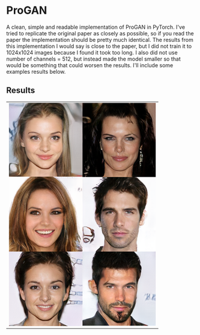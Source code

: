 # ProGAN
A clean, simple and readable implementation of ProGAN in PyTorch. I've tried to replicate the original paper as closely as possible, so if you read the paper the implementation should be pretty much identical. The results from this implementation I would say is close to the paper, but I did not train it to 1024x1024 images because I found it took too long. I also did not use number of channels = 512, but instead made the model smaller so that would be something that could worsen the results. I'll include some examples results below.

## Results
||
|:---:|
|![](results/generated.png)|
